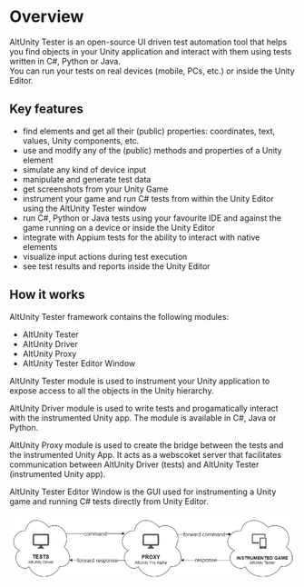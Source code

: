 # Overview 

AltUnity Tester is an open-source UI driven test automation tool that helps you find objects in your Unity application and interact with them using tests written in C#, Python or Java.  
You can run your tests on real devices (mobile, PCs, etc.) or inside the Unity Editor. 

## Key features 

- find elements and get all their (public) properties: coordinates, text, values, Unity components, etc. 
- use and modify any of the (public) methods and properties of a Unity element
- simulate any kind of device input  
- manipulate and generate test data 
- get screenshots from your Unity Game 
- instrument your game and run C# tests from within the Unity Editor using the AltUnity Tester window
- run C#, Python or Java tests using your favourite IDE and against the game running on a device or inside the Unity Editor
- integrate with Appium tests for the ability to interact with native elements
- visualize input actions during test execution 
- see test results and reports inside the Unity Editor


## How it works 

AltUnity Tester framework contains the following modules:

* AltUnity Tester
* AltUnity Driver
* AltUnity Proxy
* AltUnity Tester Editor Window

AltUnity Tester module is used to instrument your Unity application to expose access to all the objects in the Unity hierarchy.

AltUnity Driver module is used to write tests and progamatically interact with the instrumented Unity app. The module is available in  C#, Java or Python.

AltUnity Proxy module is used to create the bridge between the tests and the instrumented Unity App. It acts as a webscoket server that facilitates communication between AltUnity Driver (tests) and AltUnity Tester (instrumented Unity app).

AltUnity Tester Editor Window is the GUI used for instrumenting a Unity game and running C# tests directly from Unity Editor.


![Architecture](../_static/images/architecture.png)